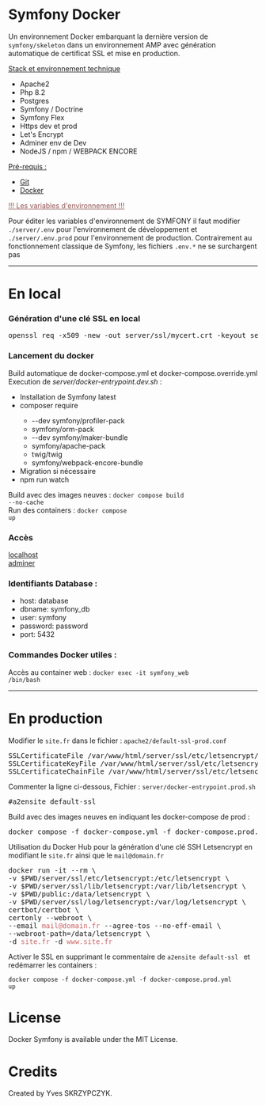 # Symfony Docker

Un environnement Docker embarquant la dernière version de <code>symfony/skeleton</code> dans un
environnement AMP avec génération automatique de certificat SSL et mise en production.

<u>Stack et environnement technique</u>
<ul>
    <li>Apache2</li>
    <li>Php 8.2</li>
    <li>Postgres</li>
    <li>Symfony / Doctrine</li>
    <li>Symfony Flex</li>
    <li>Https dev et prod</li>
    <li>Let's Encrypt</li>
    <li>Adminer env de Dev</li>
    <li>NodeJS / npm / WEBPACK ENCORE</li>
</ul>


<u>Pré-requis :</u>
<ul>
    <li><a href="https://git-scm.com/">Git</a></li>
    <li><a href="https://www.docker.com/">Docker</a></li>
</ul>


<u style="color: #925252"> !!! Les variables d'environnement !!!</u>
<p>
    Pour éditer les variables d'environnement de SYMFONY 
    il faut modifier <code>./server/.env</code> pour l'environnement
    de développement et <code>./server/.env.prod</code> pour
    l'environnement de production. Contrairement au fonctionnement
    classique de Symfony, les fichiers <code>.env.*</code> 
    ne se surchargent pas
</p>
<hr>

# En local

<h3>Génération d'une clé SSL en local </h3>
<pre>openssl req -x509 -new -out server/ssl/mycert.crt -keyout server/ssl/mycert.key -days 365 -newkey rsa:4096 -sha256 -nodes</pre>

<h3>Lancement du docker</h3>
<p>Build automatique de docker-compose.yml et docker-compose.override.yml<br>
Execution de <i>server/docker-entrypoint.dev.sh</i> :
<ul>
    <li>Installation de Symfony latest</li>
    <li>composer require</li>
    <ul>
        <li>--dev symfony/profiler-pack
        <li>symfony/orm-pack
        <li>--dev symfony/maker-bundle
        <li>symfony/apache-pack
        <li>twig/twig
        <li>symfony/webpack-encore-bundle
    </ul>
    <li>Migration si nécessaire</li>
    <li>npm run watch</li>
</ul>

Build avec des images neuves :
<code>docker compose build --no-cache</code><br>
Run des containers :
<code>docker compose up</code>

<h3>Accès</h3>
<p>
<a href="https://localhost">localhost</a><br>
<a href="http://localhost:8080/?pgsql=symfony_db&username=symfony&db=symfony">adminer</a>
</p>


<h3>Identifiants Database :</h3>
<ul>
	<li>host: database</li>
	<li>dbname: symfony_db
	<li>user: symfony
	<li>password: password
	<li>port: 5432

</ul>



<h3>Commandes Docker utiles :</h3>

Accès au container web : 
<code>docker exec -it symfony_web /bin/bash</code>


<hr>

# En production
<p>
Modifier le <code>site.fr</code> dans le fichier : <code>apache2/default-ssl-prod.conf</code>
</p>

<pre>SSLCertificateFile /var/www/html/server/ssl/etc/letsencrypt/live/<span style="color:#cc6464">site.fr</span>/cert.pem
SSLCertificateKeyFile /var/www/html/server/ssl/etc/letsencrypt/live/<span style="color:#cc6464">site.fr</span>/privkey.pem
SSLCertificateChainFile /var/www/html/server/ssl/etc/letsencrypt/live/<span style="color:#cc6464">site.fr</span>/fullchain.pem</pre>


<p>Commenter la ligne ci-dessous, Fichier : <code>server/docker-entrypoint.prod.sh</code></u>
<pre>#a2ensite default-ssl </pre>

<p>
    Build avec des images neuves en indiquant les docker-compose de prod :
</p>
<pre>
docker compose -f docker-compose.yml -f docker-compose.prod.yml up --build
</pre>

<p>Utilisation du Docker Hub pour la génération d'une clé SSH Letsencrypt en
modifiant le <code>site.fr</code> ainsi que  le <code>mail@domain.fr</code></p>
<pre>
docker run -it --rm \
-v $PWD/server/ssl/etc/letsencrypt:/etc/letsencrypt \
-v $PWD/server/ssl/lib/letsencrypt:/var/lib/letsencrypt \
-v $PWD/public:/data/letsencrypt \
-v $PWD/server/ssl/log/letsencrypt:/var/log/letsencrypt \
certbot/certbot \
certonly --webroot \
--email <span style="color:#cc6464">mail@domain.fr</span> --agree-tos --no-eff-email \
--webroot-path=/data/letsencrypt \
-d <span style="color:#cc6464">site.fr</span> -d <span style="color:#cc6464">www.site.fr</span>
</pre>

<p>
Activer le SSL en supprimant le commentaire de <code>a2ensite default-ssl </code> et redémarrer les containers :
</p>

<code>docker compose -f docker-compose.yml -f docker-compose.prod.yml up
</code>

# License
Docker Symfony is available under the MIT License.
# Credits
Created by Yves SKRZYPCZYK.
